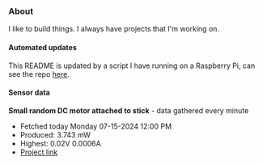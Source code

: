 ### About
I like to build things. I always have projects that I'm working on.

#### Automated updates
This README is updated by a script I have running on a Raspberry Pi, can see the repo [here](https://github.com/jdc-cunningham/raspi-git-repo-updater).

#### Sensor data


**Small random DC motor attached to stick** - data gathered every minute
- Fetched today Monday 07-15-2024 12:00 PM
- Produced: 3.743 mW
- Highest: 0.02V 0.0006A
- [Project link](https://github.com/jdc-cunningham/turbine-raspi)